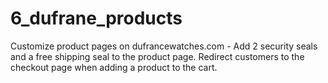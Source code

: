 # 6_dufrane_products
Customize product pages on dufrancewatches.com - Add 2 security seals and a free shipping seal to the product page. Redirect customers to the checkout page when adding a product to the cart.

